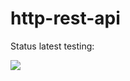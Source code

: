 # http-rest-api

Status latest testing:<br>

<img src="https://github.com/1Bitcoin/http-rest-api/workflows/Build/badge.svg?branch-master"><br>
